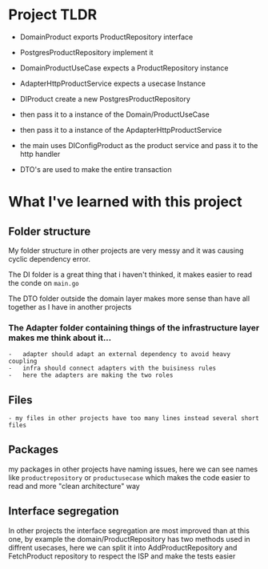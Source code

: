 # Project TLDR
- DomainProduct exports ProductRepository interface

- PostgresProductRepository implement it 

- DomainProductUseCase expects a ProductRepository instance

- AdapterHttpProductService expects a usecase Instance

- DIProduct create a new PostgresProductRepository

- then pass it to a instance of the Domain/ProductUseCase

- then pass it to a instance of the ApdapterHttpProductService

- the main uses DIConfigProduct as the product service and pass it to the http handler

- DTO's are used to make the entire transaction


# What I've learned with this project

##  Folder structure  

My folder structure in other projects are very messy and it was causing cyclic dependency error.

The DI folder is a great thing that i haven't thinked, it makes easier to read the conde on `main.go`

The DTO folder outside the domain layer makes more sense than have all together as I have in another projects

### The Adapter folder containing things of the infrastructure layer makes me think about it...
    -   adapter should adapt an external dependency to avoid heavy coupling
    -   infra should connect adapters with the buisiness rules
    -   here the adapters are making the two roles


## Files
    - my files in other projects have too many lines instead several short files

## Packages 
 my packages in other projects have naming issues, here we can see names like `productrepository` or `productusecase` which makes the code easier to read and more "clean architecture" way

## Interface segregation
In other projects the interface segregation are most improved than at this one, by example the domain/ProductRepository has two methods used in diffrent usecases, here we can split it into AddProductRepository and FetchProduct repository to respect the ISP and make the tests easier
